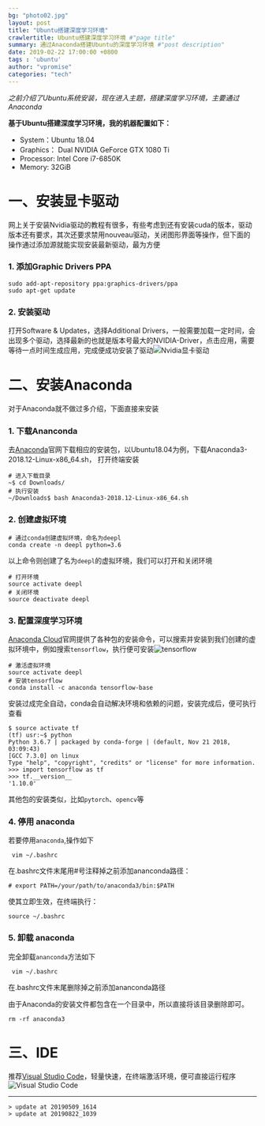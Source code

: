 ```yaml
---
bg: "photo02.jpg"
layout: post
title: "Ubuntu搭建深度学习环境"
crawlertitle: Ubuntu搭建深度学习环境 #"page title"
summary: 通过Anaconda搭建Ubuntu的深度学习环境 #"post description"
date: 2019-02-22 17:00:00 +0800
tags : 'ubuntu'
author: "vpromise"
categories: "tech"
---
```






*之前介绍了Ubuntu系统安装，现在进入主题，搭建深度学习环境，主要通过Anaconda*

**基于Ubuntu搭建深度学习环境，我的机器配置如下：**
* System：Ubuntu 18.04
* Graphics： Dual NVIDIA GeForce GTX 1080 Ti
* Processor: Intel Core i7-6850K
* Memory: 32GiB

# 一、安装显卡驱动
网上关于安装Nvidia驱动的教程有很多，有些考虑到还有安装cuda的版本，驱动版本还有要求，其次还要求禁用nouveau驱动，关闭图形界面等操作，但下面的操作通过添加源就能实现安装最新驱动，最为方便
### 1. 添加Graphic Drivers PPA
```
sudo add-apt-repository ppa:graphics-drivers/ppa
sudo apt-get update
```
### 2. 安装驱动
打开Software & Updates，选择Additional Drivers，一般需要加载一定时间，会出现多个驱动，选择最新的也就是版本号最大的NVIDIA-Driver，点击应用，需要等待一点时间生成应用，完成便成功安装了驱动![Nvidia显卡驱动](https://upload-images.jianshu.io/upload_images/4018124-abd1edbb1e6c52ac.png?imageMogr2/auto-orient/strip%7CimageView2/2/w/1240)

# 二、安装Anaconda
对于Anaconda就不做过多介绍，下面直接来安装
### 1.  下载Ananconda
去[Anaconda](https://www.anaconda.com/distribution/#download-section)官网下载相应的安装包，以Ubuntu18.04为例，下载Anaconda3-2018.12-Linux-x86_64.sh， 打开终端安装
```
# 进入下载目录
~$ cd Downloads/
# 执行安装
~/Downloads$ bash Anaconda3-2018.12-Linux-x86_64.sh 
```
### 2. 创建虚拟环境
```
# 通过conda创建虚拟环境，命名为deepl
conda create -n deepl python=3.6
```
以上命令则创建了名为`deepl`的虚拟环境，我们可以打开和关闭环境
```
# 打开环境
source activate deepl 
# 关闭环境
source deactivate deepl
```
### 3. 配置深度学习环境

[Anaconda Cloud](https://anaconda.org/)官网提供了各种包的安装命令，可以搜索并安装到我们创建的虚拟环境中，例如搜索`tensorflow`，执行便可安装![tensorflow](https://upload-images.jianshu.io/upload_images/4018124-5dd0d911523620fb.png?imageMogr2/auto-orient/strip%7CimageView2/2/w/1240)

```
# 激活虚拟环境
source activate deepl 
# 安装tensorflow
conda install -c anaconda tensorflow-base 
```
安装过成完全自动，conda会自动解决环境和依赖的问题，安装完成后，便可执行查看
```
$ source activate tf
(tf) usr:~$ python
Python 3.6.7 | packaged by conda-forge | (default, Nov 21 2018, 03:09:43) 
[GCC 7.3.0] on linux
Type "help", "copyright", "credits" or "license" for more information.
>>> import tensorflow as tf
>>> tf.__version__
'1.10.0'
```
其他包的安装类似，比如`pytorch`、`opencv`等

### 4. 停用 anaconda
若要停用`anaconda`,操作如下

```
 vim ~/.bashrc
```
在.bashrc文件末尾用#号注释掉之前添加ananconda路径：
```
# export PATH=/your/path/to/anaconda3/bin:$PATH
```
使其立即生效，在终端执行：
```
source ~/.bashrc
```

### 5. 卸载 anaconda
完全卸载`ananconda`方法如下
```
 vim ~/.bashrc
```
在.bashrc文件末尾删除掉之前添加ananconda路径

由于Anaconda的安装文件都包含在一个目录中，所以直接将该目录删除即可。
```
rm -rf anaconda3
```


# 三、IDE
推荐[Visual Studio Code](https://code.visualstudio.com/Download)，轻量快速，在终端激活环境，便可直接运行程序
![Visual Studio Code](https://upload-images.jianshu.io/upload_images/4018124-a2e212a2c17da0c7.png?imageMogr2/auto-orient/strip%7CimageView2/2/w/1240)

---
```
> update at 20190509_1614
> update at 20190822_1039
```

